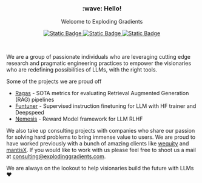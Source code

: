 <h3 align='center'>:wave: Hello!</h3>
<p align='center'>
Welcome to Exploding Gradients
</p>

<p align='center'>
  <a href="https://explodinggradients.com/">
    <img alt="Static Badge" src="https://img.shields.io/badge/%F0%9F%93%96%20Blog-blue?style=for-the-badge">
  </a>
  <a href="javascript:void(0)">
    <img alt="Static Badge" src="https://img.shields.io/badge/%F0%9F%94%9C%20Course-red?style=for-the-badge">
  </a>
  <a href="mailto:consulting@gmail.com">
    <img alt="Static Badge" src="https://img.shields.io/badge/%F0%9F%92%8C%20Contact%20us-green?style=for-the-badge">
  </a>
</p>

<br>

We are a group of passionate individuals who are leveraging cutting edge research and pragmatic engineering practices to empower the visionaries who are redefining possibilities of LLMs, with the right tools. 

Some of the projects we are proud off

- [Ragas](https://github.com/explodinggradients/ragas) - SOTA metrics for evaluating Retrieval Augmented Generation (RAG) pipelines
- [Funtuner](https://github.com/explodinggradients/nemesis) - Supervised instruction finetuning for LLM with HF trainer and Deepspeed
- [Nemesis](https://github.com/explodinggradients/nemesis) - Reward Model framework for LLM RLHF

We also take up consulting projects with companies who share our passion for solving hard problems to bring immense value to users. We are proud to have worked previously with a bunch of amazing clients like [wequity](https://www.wequity.app/) and [mantisX](https://mantisx.com/). If you would like to work with us please feel free to shoot us a mail at [consulting@explodinggradients.com](mailto:consulting@explodinggradients.com). 

We are always on the lookout to help visionaries build the future with LLMs ❤️
